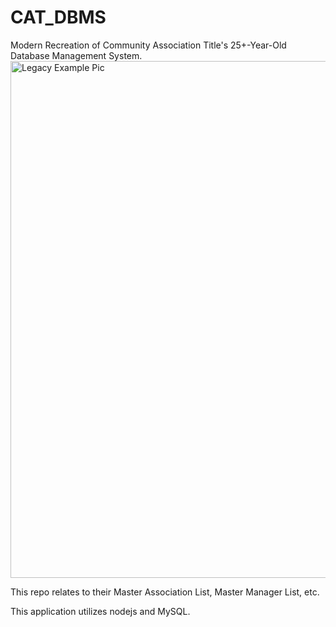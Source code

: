 # CAT_DBMS
Modern Recreation of Community Association Title's 25+-Year-Old Database Management System. 
<img src="https://i.imgur.com/nbJ7C1U.png" alt="Legacy Example Pic" width="1000" height="827">

This repo relates to their Master Association List, Master Manager List, etc.

This application utilizes nodejs and MySQL.
